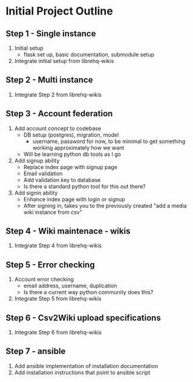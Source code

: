 # Initial Project Outline

## Step 1 - Single instance

1. Initial setup
   * flask set up, basic documentation, submodule setup
1. Integrate initial setup from librehq-wikis

## Step 2 - Multi instance

1. Integrate Step 2 from librehq-wikis

## Step 3 - Account federation

1. Add account concept to codebase
   * DB setup (postgres), migration, model
       * username, password for now, to be minimal to get something working approximately how we want
   * Will be learning python db tools as I go
1. Add signup ability
   * Replace index page with signup page
   * Email validation
   * Add validation key to database
   * Is there a standard python tool for this out there?
1. Add signin ability
   * Enhance index page with login or signup
   * After signing in, takes you to the previously created "add a media wiki instance from csv"

## Step 4 - Wiki maintenace - wikis

1. Integrate Step 4 from librehq-wikis

## Step 5 - Error checking

1. Account error checking
   * email address, username, duplication
   * Is there a current way python community does this?
1. Integrate Step 5 from librehq-wikis

## Step 6 - Csv2Wiki upload specifications

1. Integrate Step 6 from librehq-wikis

## Step 7 - ansible

1. Add ansible implementation of installation documentation
1. Add installation instructions that point to ansible script
